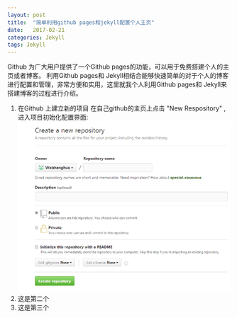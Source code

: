 ```yaml
---
layout: post
title:  "简单利用github pages和jekyll配置个人主页"
date:   2017-02-21
categories: Jekyll
tags: Jekyll
---
```


Github 为广大用户提供了一个Github pages的功能，可以用于免费搭建个人的主页或者博客。 利用Github pages和 Jekyll相结合能够快速简单的对于个人的博客进行配置和管理，非常方便和实用，这里就我个人利用Github pages和 Jekyll来搭建博客的过程进行介绍。

 1. 在Github 上建立新的项目
 在自己github的主页上点击 "New Respository" ,进入项目初始化配置界面:
 ![image01](assets/img/github_create_respositoty.png)
 1. 这是第二个
 1. 这是第三个

